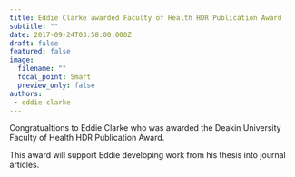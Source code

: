 ```yaml
---
title: Eddie Clarke awarded Faculty of Health HDR Publication Award
subtitle: ""
date: 2017-09-24T03:58:00.000Z
draft: false
featured: false
image:
  filename: ""
  focal_point: Smart
  preview_only: false
authors:
 - eddie-clarke
---
```


Congratualtions to Eddie Clarke who was awarded the Deakin University Faculty of Health HDR Publication Award.


This award will support Eddie developing work from his thesis into journal articles.
